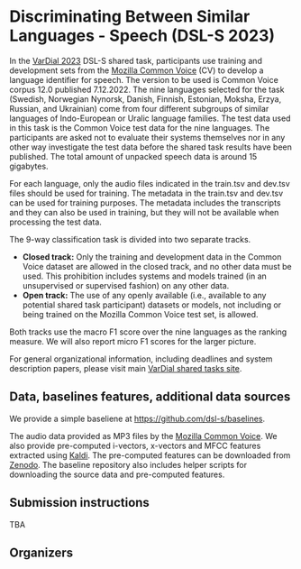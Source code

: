 # Discriminating Between Similar Languages - Speech (DSL-S 2023)

In the [VarDial 2023](https://sites.google.com/view/vardial-2023) DSL-S shared task, participants use training and development sets from the [Mozilla Common Voice](https://commonvoice.mozilla.org) (CV) to develop a language identifier for speech. The version to be used is Common Voice corpus 12.0 published 7.12.2022. The nine languages selected for the task (Swedish, Norwegian Nynorsk, Danish, Finnish, Estonian, Moksha, Erzya, Russian, and Ukrainian) come from four different subgroups of similar languages of Indo-European or Uralic language families. The test data used in this task is the Common Voice test data for the nine languages. The participants are asked not to evaluate their systems themselves nor in any other way investigate the test data before the shared task results have been published. The total amount of unpacked speech data is around 15 gigabytes.

For each language, only the audio files indicated in the train.tsv and dev.tsv files should be used for training. The metadata in the train.tsv and dev.tsv can be used for training purposes. The metadata includes the transcripts and they can also be used in training, but they will not be available when processing the test data.

The 9-way classification task is divided into two separate tracks.
- **Closed track:** Only the training and development data in the Common Voice dataset are allowed in the closed track, and no other data must be used. This prohibition includes systems and models trained (in an unsupervised or supervised fashion) on any other data.
- **Open track:** The use of any openly available (i.e., available to any potential shared task participant) datasets or models, not including or being trained on the Mozilla Common Voice test set, is allowed.

Both tracks use the macro F1 score over the nine languages as the ranking measure. We will also report micro F1 scores for the larger picture.

For general organizational information, including deadlines and system description papers, please visit main [VarDial shared tasks site](https://sites.google.com/view/vardial-2023/shared-tasks).

## Data, baselines features, additional data sources

We provide a simple baseliene at <https://github.com/dsl-s/baselines>.

The audio data provided as MP3 files by the [Mozilla Common Voice](https://commonvoice.mozilla.org). We also provide pre-computed i-vectors, x-vectors and MFCC features extracted using [Kaldi](https://kaldi-asr.org/). The pre-computed features can be downloaded from [Zenodo](https://zenodo.org/record/7555151). The baseline repository also includes helper scripts for downloading the source data and pre-computed features.

## Submission instructions

TBA

## Organizers
